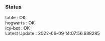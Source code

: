 ### Status


table : OK  
hogwarts : OK  
icy-bot : OK  
Latest Update : 2022-06-09 14:07:56.688285
